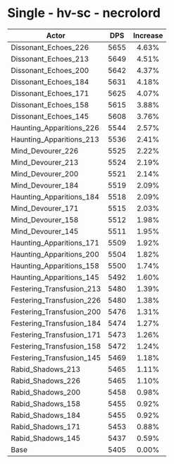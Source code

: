# Single - hv-sc - necrolord
| Actor | DPS | Increase |
|---|:---:|:---:|
|Dissonant_Echoes_226|5655|4.63%|
|Dissonant_Echoes_213|5649|4.51%|
|Dissonant_Echoes_200|5642|4.37%|
|Dissonant_Echoes_184|5631|4.18%|
|Dissonant_Echoes_171|5625|4.07%|
|Dissonant_Echoes_158|5615|3.88%|
|Dissonant_Echoes_145|5608|3.76%|
|Haunting_Apparitions_226|5544|2.57%|
|Haunting_Apparitions_213|5536|2.41%|
|Mind_Devourer_226|5525|2.22%|
|Mind_Devourer_213|5524|2.19%|
|Mind_Devourer_200|5521|2.14%|
|Mind_Devourer_184|5519|2.09%|
|Haunting_Apparitions_184|5518|2.09%|
|Mind_Devourer_171|5515|2.03%|
|Mind_Devourer_158|5512|1.98%|
|Mind_Devourer_145|5511|1.95%|
|Haunting_Apparitions_171|5509|1.92%|
|Haunting_Apparitions_200|5504|1.82%|
|Haunting_Apparitions_158|5500|1.74%|
|Haunting_Apparitions_145|5492|1.60%|
|Festering_Transfusion_213|5480|1.39%|
|Festering_Transfusion_226|5480|1.38%|
|Festering_Transfusion_200|5476|1.31%|
|Festering_Transfusion_184|5474|1.27%|
|Festering_Transfusion_171|5473|1.26%|
|Festering_Transfusion_158|5472|1.24%|
|Festering_Transfusion_145|5469|1.18%|
|Rabid_Shadows_213|5465|1.11%|
|Rabid_Shadows_226|5465|1.10%|
|Rabid_Shadows_200|5458|0.98%|
|Rabid_Shadows_158|5455|0.92%|
|Rabid_Shadows_184|5455|0.92%|
|Rabid_Shadows_171|5453|0.88%|
|Rabid_Shadows_145|5437|0.59%|
|Base|5405|0.00%|
